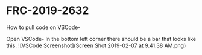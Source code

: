 # FRC-2019-2632

How to pull code on VSCode-

Open VSCode-
In the bottom left corner there should be a bar that looks like this. 
![VSCode Screenshot](Screen Shot 2019-02-07 at 9.41.38 AM.png)
      
